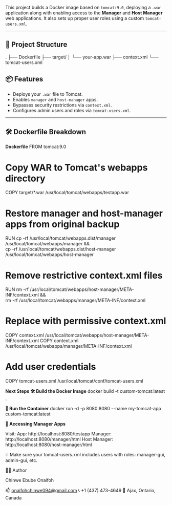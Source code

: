 This project builds a Docker image based on `tomcat:9.0`, deploying a `.war` application along with enabling access to the **Manager** and **Host Manager** web applications. It also sets up proper user roles using a custom `tomcat-users.xml`.

---

## 📁 Project Structure
.
├── Dockerfile
├── target/
│ └── your-app.war
├── context.xml
└── tomcat-users.xml

## 📦 Features

- Deploys your `.war` file to Tomcat.
- Enables `manager` and `host-manager` apps.
- Bypasses security restrictions via `context.xml`.
- Configures admin users and roles via `tomcat-users.xml`.

---

## 🛠️ Dockerfile Breakdown

**Dockerfile**
FROM tomcat:9.0

# Copy WAR to Tomcat's webapps directory
COPY target/*.war /usr/local/tomcat/webapps/testapp.war

# Restore manager and host-manager apps from original backup
RUN cp -rf /usr/local/tomcat/webapps.dist/manager /usr/local/tomcat/webapps/manager && \
    cp -rf /usr/local/tomcat/webapps.dist/host-manager /usr/local/tomcat/webapps/host-manager

# Remove restrictive context.xml files
RUN rm -rf /usr/local/tomcat/webapps/host-manager/META-INF/context.xml && \
    rm -rf /usr/local/tomcat/webapps/manager/META-INF/context.xml

# Replace with permissive context.xml
COPY context.xml /usr/local/tomcat/webapps/host-manager/META-INF/context.xml
COPY context.xml /usr/local/tomcat/webapps/manager/META-INF/context.xml

# Add user credentials
COPY tomcat-users.xml /usr/local/tomcat/conf/tomcat-users.xml

**Next Steps**
**🛠️ Build the Docker Image**
docker build -t custom-tomcat:latest .

**🚀 Run the Container**
docker run -d -p 8080:8080 --name my-tomcat-app custom-tomcat:latest

**🔐 Accessing Manager Apps**

Visit:
App: http://localhost:8080/testapp
Manager: http://localhost:8080/manager/html
Host Manager: http://localhost:8080/host-manager/html

💡 Make sure your tomcat-users.xml includes users with roles:
manager-gui, admin-gui, etc.

🙋‍♂️ Author

Chinwe Ebube Onaifoh 

📫 onaifohchinwe094@gmail.com 📞 +1 (437) 473-4649 📍 Ajax, Ontario, Canada

